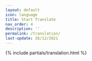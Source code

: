 ```yaml
---
layout: default
icon: language
title: Start Translate
nav_order: 4
description: ''
permalink: /translation/
last-update: 26/12/2021
---
```


{% include partials/translation.html %}